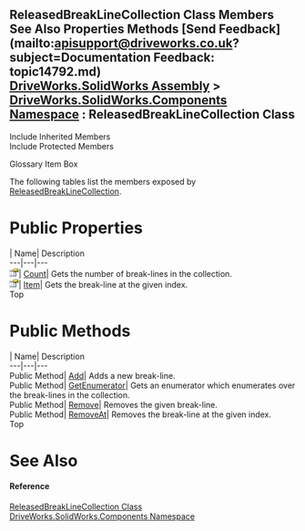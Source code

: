 ReleasedBreakLineCollection Class Members   
See Also Properties Methods [Send Feedback](mailto:apisupport@driveworks.co.uk?subject=Documentation Feedback: topic14792.md)  
[DriveWorks.SolidWorks Assembly](topic13342.md) > [DriveWorks.SolidWorks.Components Namespace](topic13925.md) : ReleasedBreakLineCollection Class  
---  
  
Include Inherited Members    
Include Protected Members  


Glossary Item Box

The following tables list the members exposed by [ReleasedBreakLineCollection](topic14792.md).

# Public Properties

| Name| Description  
---|---|---  
![Public Property](dotnetimages/publicProperty.gif)| [Count](topic14802.md)| Gets the number of break-lines in the collection.   
![Public Property](dotnetimages/publicProperty.gif)| [Item](topic14803.md)| Gets the break-line at the given index.   
Top

# Public Methods

| Name| Description  
---|---|---  
Public Method| [Add](topic14798.md)| Adds a new break-line.   
Public Method| [GetEnumerator](topic14799.md)| Gets an enumerator which enumerates over the break-lines in the collection.   
Public Method| [Remove](topic14800.md)| Removes the given break-line.   
Public Method| [RemoveAt](topic14801.md)| Removes the break-line at the given index.   
Top

# See Also

#### Reference

[ReleasedBreakLineCollection Class](topic14792.md)   
[DriveWorks.SolidWorks.Components Namespace](topic13925.md)


